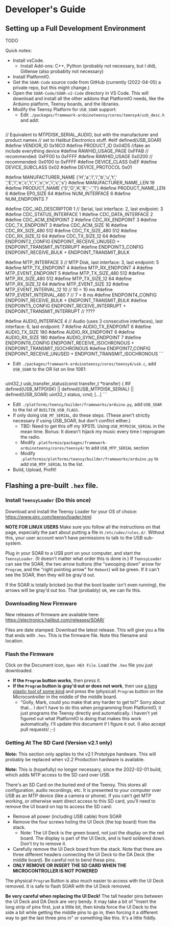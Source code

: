 # Developer's Guide
## Setting up a Full Development Environment
TODO

Quick notes:
* Install vsCode.
  * Install Add-ons: C++, Python (probably not necessary, but I did), Gitlense (also probablty not necessary)
* Install PlatformIO.
* Get the `SOAR-Code` source code from GitHub (currently (2022-04-05) a private repo, but this might change.)
* Open the `SOAR-Code/SOAR-v2-Code` directory in VS Code. This will download and install all the other addons that PlatformIO needs, like the Arduino platform, Teensy boards, and the libraries.
* Modify the Teensy Platform for `USB_SOAR` support:
  * Edit `./packages/framework-arduinoteensy/cores/teensy4/usb_desc.h` and add:
    ```
// Equivalent to MTPDISK_SERIAL_AUDIO, but with the manufacturer and product names 
// set to Halibut Electronics stuff.
#elif defined(USB_SOAR)
  #define VENDOR_ID             0x16C0
  #define PRODUCT_ID                0x04D5 //fake an include everything device
  #define RAWHID_USAGE_PAGE 0xFFAB  // recommended: 0xFF00 to 0xFFFF
  #define RAWHID_USAGE      0x0200  // recommended: 0x0100 to 0xFFFF
  #define DEVICE_CLASS      0xEF
  #define DEVICE_SUBCLASS   0x02
  #define DEVICE_PROTOCOL   0x01

  #define MANUFACTURER_NAME     {'H','a','l','i','b','u','t',' ','E','l','e','c','t','r','o','n','i','c','s'}
  #define MANUFACTURER_NAME_LEN 19
  #define PRODUCT_NAME          {'S','O','A','R','-','1'}
  #define PRODUCT_NAME_LEN      6
  #define EP0_SIZE              64
  #define NUM_INTERFACE         6
  #define NUM_ENDPOINTS         7

  #define CDC_IAD_DESCRIPTOR    1 // Serial, last interface: 2, last endpoint: 3
  #define CDC_STATUS_INTERFACE  1
  #define CDC_DATA_INTERFACE    2
  #define CDC_ACM_ENDPOINT      2
  #define CDC_RX_ENDPOINT       3
  #define CDC_TX_ENDPOINT       3
  #define CDC_ACM_SIZE          16
  #define CDC_RX_SIZE_480       512
  #define CDC_TX_SIZE_480       512
  #define CDC_RX_SIZE_12        64
  #define CDC_TX_SIZE_12        64
  #define ENDPOINT2_CONFIG  ENDPOINT_RECEIVE_UNUSED + ENDPOINT_TRANSMIT_INTERRUPT
  #define ENDPOINT3_CONFIG  ENDPOINT_RECEIVE_BULK + ENDPOINT_TRANSMIT_BULK

  #define MTP_INTERFACE         3 // MTP Disk, last interface: 3, last endpoint: 5
  #define MTP_TX_ENDPOINT       4
  #define MTP_RX_ENDPOINT       4
  #define MTP_EVENT_ENDPOINT    5
  #define MTP_TX_SIZE_480       512
  #define MTP_RX_SIZE_480       512
  #define MTP_TX_SIZE_12        64
  #define MTP_RX_SIZE_12        64
  #define MTP_EVENT_SIZE        32
  #define MTP_EVENT_INTERVAL_12 10  // 10 = 10 ms
  #define MTP_EVENT_INTERVAL_480 7  // 7 = 8 ms
  #define ENDPOINT4_CONFIG  ENDPOINT_RECEIVE_BULK + ENDPOINT_TRANSMIT_BULK
  #define ENDPOINT5_CONFIG  ENDPOINT_RECEIVE_INTERRUPT + ENDPOINT_TRANSMIT_INTERRUPT  // ????

  #define AUDIO_INTERFACE       4   // Audio (uses 3 consecutive interfaces), last interface: 6, last endpoint: 7
  #define AUDIO_TX_ENDPOINT     6
  #define AUDIO_TX_SIZE         180
  #define AUDIO_RX_ENDPOINT     6
  #define AUDIO_RX_SIZE         180
  #define AUDIO_SYNC_ENDPOINT   7
  #define ENDPOINT6_CONFIG  ENDPOINT_RECEIVE_ISOCHRONOUS + ENDPOINT_TRANSMIT_ISOCHRONOUS
  #define ENDPOINT7_CONFIG  ENDPOINT_RECEIVE_UNUSED + ENDPOINT_TRANSMIT_ISOCHRONOUS
    ```
  * Edit `./packages/framework-arduinoteensy/cores/teensy4/usb.c`, add `USB_SOAR` to the OR list on line 1061:
    ```
uint32_t usb_transfer_status(const transfer_t *transfer)
{
#if defined(USB_MTPDISK) || defined(USB_MTPDISK_SERIAL) || defined(USB_SOAR)
    uint32_t status, cmd;
[...]
    ```
  * Edit `./platforms/teensy/builder/frameworks/arduino.py`, add `USB_SOAR` to the list of `BUILTIN_USB_FLAGS`.
* If only doing `USB_MT_SERIAL`, do these steps.  (These aren't strictly necessary if using USB_SOAR, but don't conflict either.)
  * TBD: Need to get this off my XPS15.  Using `USB_MTPDISK_SERIAL` in the mean time.  Bonus: It doesn't hijack my music every time I reprogram the radio.
  * Modify `.platformio/packages/framework-arduinoteensy/cores/teensy4/` to add `USB_MTP_SERIAL` section
  * Modify `.platformio/platforms/teensy/builder/frameworks/arduino.py` to add `USB_MTP_SERIAL` to the list.
* Build, Upload, Profit!

## Flashing a pre-built `.hex` file.
### Install `TeensyLoader` (Do this once)
Download and install the Teensy Loader for your OS of choice: https://www.pjrc.com/teensy/loader.html

**NOTE FOR LINUX USERS** Make sure you follow all the instructions on that page, especially the part about putting a file in `/etc/udev/rules.d/`.  Without this, your user account won't have permissions to talk to the USB sub-system.

Plug in your SOAR to a USB port on your computer, and start the `TeensyLoader`.  (It doesn't matter what order this is done in.)  If `TeensyLoader` can see the SOAR, the two arrow buttons (the "swooping down" arrow for `Program`, and the "right pointing arrow" for `Reboot`) will be green.  If it can't see the SOAR, then they will be gray'd out.

If the SOAR is totally bricked (so that the boot loader isn't even running), the arrows will be gray'd out too.  That (probably) ok, we can fix this.

### Downloading New Firmware
New releases of firmware are available here: https://electronics.halibut.com/releases/SOAR/

Files are date stamped. Download the latest release.  This will give you a file that ends with `.hex`.  This is the firmware file.  Note this filename and location.

### Flash the Firmware
Click on the Document icon, `Open HEX File`.  Load the `.hex` file you just downloaded.

* **If the `Program` button works**, then press it.
* **If the `Program` button is gray'd out or does not work**, then use [a long plastic tool of some kind](https://www.ifixit.com/Store/Tools/Spudger/IF145-002?o=4) and press the (physical) `Program` button on the Microcontroller in the middle of the middle board. 
  * "Golly, Mark, could you make that any harder to get to?"  Sorry about that...  I don't have to do this when programming from PlatformIO, it just programs the Teensy directly and automatically. I haven't yet figured out what PlatformIO is doing that makes this work automatically. I'll update this document if I figure it out. (I also accept pull requests! ;-)

### Getting At The SD Card (Version v2.1 only)
**Note:** This section only applies to the v2.1 Prototype hardware.  This will probably be replaced when v2.2 Production hardware is available.

**Note:** This is (hopefully) no longer necessary, since the 2022-02-01 build, which adds MTP access to the SD card over USB.

There's an SD Card on the buried end of the Teensy. This stores all configuration, audio recordings, etc.  It is presented to your computer over USB as an MTP device (like a camera or phone).  If you can't get MTP working, or otherwise want direct access to this SD card, you'll need to remove the UI board on top to access the SD card:
* Remove all power (including USB cable) from SOAR
* Remove the four screws holing the UI Deck (the top board) from the stack.
  * Note: The UI Deck is the green board, not just the display on the red board. The display is part of the UI Deck, and is hard soldered down. Don't try to remove it.
* Carefully remove the UI Deck board from the stack.  Note that there are three different headers connecting the UI Deck to the DA Deck (the middle board).  Be careful not to bend these pins.
* **ONLY REMOVE OR INSERT THE SD CARD WHEN THE MICROCONTROLLER IS NOT POWERED**

The physical `Program` Button is also much easier to access with the UI Deck removed.  It is safe to flash SOAR with the UI Deck removed.

**Be very careful when replacing the UI Deck!**  The tall header pins between the UI Deck and DA Deck are very bendy.  It may take a bit of "Insert the long strip of pins first, just a little bit, then kinda force the UI Deck to the side a bit while getting the middle pins to go in, then forcing it a different way to get the last three pins in" or something like this. It's a little fiddly.
